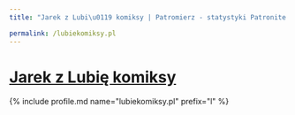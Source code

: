 ```yaml
---
title: "Jarek z Lubi\u0119 komiksy | Patromierz - statystyki Patronite.pl"

permalink: /lubiekomiksy.pl
---
```


# [Jarek z Lubię komiksy](https://patronite.pl/lubiekomiksy.pl)

{% include profile.md name="lubiekomiksy.pl" prefix="l" %}
